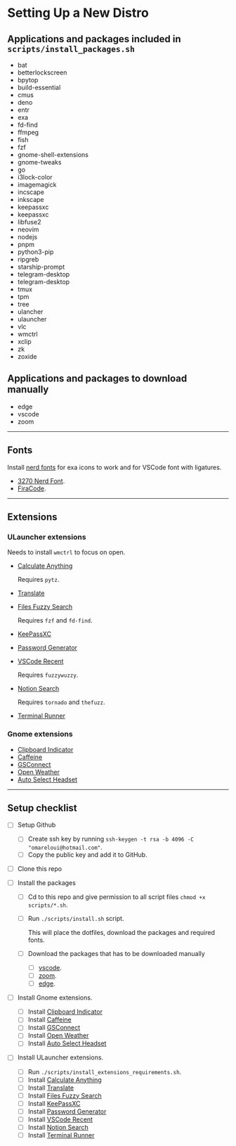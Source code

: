 # Setting Up a New Distro

## Applications and packages included in `scripts/install_packages.sh`

- bat
- betterlockscreen
- bpytop
- build-essential
- cmus
- deno
- entr
- exa
- fd-find
- ffmpeg
- fish
- fzf
- gnome-shell-extensions
- gnome-tweaks
- go
- i3lock-color
- imagemagick
- incscape
- inkscape
- keepassxc
- keepassxc
- libfuse2
- neovim
- nodejs
- pnpm
- python3-pip
- ripgreb
- starship-prompt
- telegram-desktop
- telegram-desktop
- tmux
- tpm
- tree
- ulancher
- ulauncher
- vlc
- wmctrl
- xclip
- zk
- zoxide

## Applications and packages to download manually

- edge
- vscode
- zoom

---

## Fonts

Install [nerd fonts](https://www.nerdfonts.com/) for exa icons to work and for
VSCode font with ligatures.

- [3270 Nerd Font](https://github.com/ryanoasis/nerd-fonts/releases/download/v2.2.2/3270.zip).
- [FiraCode](https://github.com/ryanoasis/nerd-fonts/releases/download/v2.2.2/FiraCode.zip).

---

## Extensions

### ULauncher extensions

Needs to install `wmctrl` to focus on open.

- [Calculate Anything](https://github.com/tchar/ulauncher-albert-calculate-anything)

  Requires `pytz`.

- [Translate](https://github.com/manahter/ulauncher-translate)
- [Files Fuzzy Search](https://github.com/hillaryychan/ulauncher-fzf)

  Requires `fzf` and `fd-find`.

- [KeePassXC](https://github.com/pbkhrv/ulauncher-keepassxc)
- [Password Generator](https://github.com/rkarami/ulauncher-password-generator)
- [VSCode Recent](https://github.com/plibither8/ulauncher-vscode-recent)

  Requires `fuzzywuzzy`.

- [Notion Search](https://github.com/hakonmh/ulauncher-notion-search)

  Requires `tornado` and `thefuzz`.

- [Terminal Runner](https://ext.ulauncher.io/-/github-lighttigerxiv-ulauncher-terminal-runner-extension)

### Gnome extensions

- [Clipboard Indicator](https://extensions.gnome.org/extension/779/clipboard-indicator/)
- [Caffeine](https://extensions.gnome.org/extension/517/caffeine/)
- [GSConnect](https://extensions.gnome.org/extension/1319/gsconnect/)
- [Open Weather](https://extensions.gnome.org/extension/750/openweather/)
- [Auto Select Headset](https://extensions.gnome.org/extension/3928/auto-select-headset/)

---

## Setup checklist

- [ ] Setup Github
  - [ ] Create ssh key by running
        `ssh-keygen -t rsa -b 4096 -C "omareloui@hotmail.com"`.
  - [ ] Copy the public key and add it to GitHub.

- [ ] Clone this repo

- [ ] Install the packages
  - [ ] Cd to this repo and give permission to all script files
        `chmod +x scripts/*.sh`.
  - [ ] Run `./scripts/install.sh` script.

    This will place the dotfiles, download the packages and required fonts.

  - [ ] Download the packages that has to be downloaded manually
    - [ ] [vscode](https://code.visualstudio.com/download).
    - [ ] [zoom](https://zoom.us/download?os=linux).
    - [ ] [edge](https://www.microsoft.com/en-us/edge/download?form=MA13FJ).

- [ ] Install Gnome extensions.
  - [ ] Install
        [Clipboard Indicator](https://extensions.gnome.org/extension/779/clipboard-indicator/)
  - [ ] Install [Caffeine](https://extensions.gnome.org/extension/517/caffeine/)
  - [ ] Install
        [GSConnect](https://extensions.gnome.org/extension/1319/gsconnect/)
  - [ ] Install
        [Open Weather](https://extensions.gnome.org/extension/750/openweather/)
  - [ ] Install
        [Auto Select Headset](https://extensions.gnome.org/extension/3928/auto-select-headset/)

- [ ] Install ULauncher extensions.
  - [ ] Run `./scripts/install_extensions_requirements.sh`.
  - [ ] Install
        [Calculate Anything](https://github.com/tchar/ulauncher-albert-calculate-anything)
  - [ ] Install [Translate](https://github.com/manahter/ulauncher-translate)
  - [ ] Install
        [Files Fuzzy Search](https://github.com/hillaryychan/ulauncher-fzf)
  - [ ] Install [KeePassXC](https://github.com/pbkhrv/ulauncher-keepassxc)
  - [ ] Install
        [Password Generator](https://github.com/rkarami/ulauncher-password-generator)
  - [ ] Install
        [VSCode Recent](https://github.com/plibither8/ulauncher-vscode-recent)
  - [ ] Install
        [Notion Search](https://github.com/hakonmh/ulauncher-notion-search)
  - [ ] Install
        [Terminal Runner](https://ext.ulauncher.io/-/github-lighttigerxiv-ulauncher-terminal-runner-extension)
